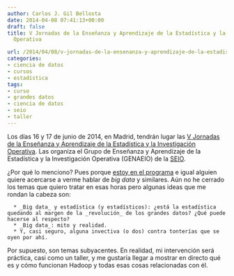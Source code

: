 ```yaml
---
author: Carlos J. Gil Bellosta
date: 2014-04-08 07:41:13+00:00
draft: false
title: V Jornadas de la Enseñanza y Aprendizaje de la Estadística y la Investigación
  Operativa

url: /2014/04/08/v-jornadas-de-la-ensenanza-y-aprendizaje-de-la-estadistica-y-la-investigacion-operativa/
categories:
- ciencia de datos
- cursos
- estadística
tags:
- curso
- grandes datos
- ciencia de datos
- seio
- taller
---
```


Los días 16 y 17 de junio de 2014, en Madrid, tendrán lugar las [V Jornadas de la Enseñanza y Aprendizaje de la Estadística y la Investigación Operativa](http://www.defensa.gob.es/genaeio2014/index.html). Las organiza el Grupo de Enseñanza y Aprendizaje de la Estadística y la Investigación Operativa (GENAEIO) de la [SEIO](http://www.seio.es).

¿Por qué lo menciono? Pues porque [estoy en el programa](http://www.defensa.gob.es/genaeio2014/html/programa.html) e igual alguien quiere acercarse a verme hablar de _big data_ y similares. Aún no he cerrado los temas que quiero tratar en esas horas pero algunas ideas que me rondan la cabeza son:



	  * _Big data_ y estadística (y estadísticos): ¿está la estadística quedando al margen de la _revolución_ de los grandes datos? ¿Qué puede hacerse al respecto?
	  * _Big data_: mito y realidad.
	  * Y, casi seguro, alguna invectiva (o dos) contra tonterías que se oyen por ahí.

Por supuesto, son temas subyacentes. En realidad, mi intervención será práctica, casi como un taller, y me gustaría llegar a mostrar en directo qué es y cómo funcionan Hadoop y todas esas cosas relacionadas con él.
